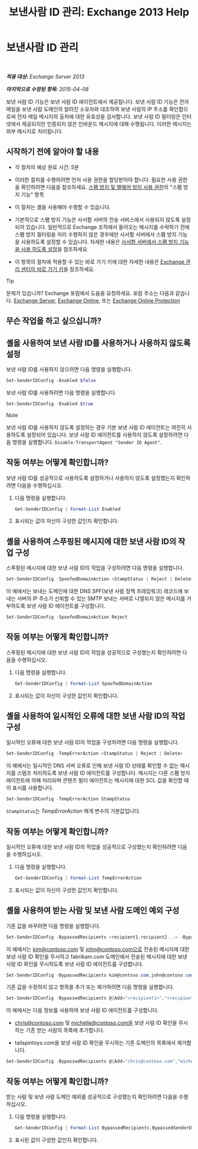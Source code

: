 ﻿---
title: '보낸사람 ID 관리: Exchange 2013 Help'
TOCTitle: 보낸사람 ID 관리
ms:assetid: 2e7b646a-8a66-4be7-a7c1-0bd43bb79a5b
ms:mtpsurl: https://technet.microsoft.com/ko-kr/library/Aa997136(v=EXCHG.150)
ms:contentKeyID: 50482782
ms.date: 05/22/2018
mtps_version: v=EXCHG.150
ms.translationtype: MT
---

# 보낸사람 ID 관리

 

_**적용 대상:** Exchange Server 2013_

_**마지막으로 수정된 항목:** 2015-04-08_

보낸 사람 ID 기능은 보낸 사람 ID 에이전트에서 제공됩니다. 보낸 사람 ID 기능은 전자 메일을 보낸 사람 도메인의 알려진 소유자와 대조하여 보낸 사람의 IP 주소를 확인함으로써 전자 메일 메시지의 출처에 대한 유효성을 검사합니다. 보낸 사람 ID 필터링은 인터넷에서 제공되지만 인증되지 않은 인바운드 메시지에 대해 수행됩니다. 이러한 메시지는 외부 메시지로 처리됩니다.

## 시작하기 전에 알아야 할 내용

  - 각 절차의 예상 완료 시간: 5분

  - 이러한 절차를 수행하려면 먼저 사용 권한을 할당받아야 합니다. 필요한 사용 권한을 확인하려면 다음을 참조하세요. [스팸 방지 및 맬웨어 방지 사용 권한](anti-spam-and-anti-malware-permissions-exchange-2013-help.md)의 "스팸 방지 기능" 항목

  - 이 절차는 셸을 사용해야 수행할 수 있습니다.

  - 기본적으로 스팸 방지 기능은 사서함 서버의 전송 서비스에서 사용되지 않도록 설정되어 있습니다. 일반적으로 Exchange 조직에서 들어오는 메시지를 수락하기 전에 스팸 방지 필터링을 미리 수행하지 않은 경우에만 사서함 서버에서 스팸 방지 기능을 사용하도록 설정할 수 있습니다. 자세한 내용은 [사서함 서버에서 스팸 방지 기능을 사용 하도록 설정](enable-anti-spam-functionality-on-mailbox-servers-exchange-2013-help.md)을 참조하세요.

  - 이 항목의 절차에 적용할 수 있는 바로 가기 키에 대한 자세한 내용은 [Exchange 관리 센터의 바로 가기 키](keyboard-shortcuts-in-the-exchange-admin-center-exchange-online-protection-help.md)을 참조하세요.


> [!TIP]
> 문제가 있습니까? Exchange 포럼에서 도움을 요청하세요. 포럼 주소는 다음과 같습니다. <A href="https://go.microsoft.com/fwlink/p/?linkid=60612">Exchange Server</A>, <A href="https://go.microsoft.com/fwlink/p/?linkid=267542">Exchange Online</A>, 또는 <A href="https://go.microsoft.com/fwlink/p/?linkid=285351">Exchange Online Protection</A>



## 무슨 작업을 하고 싶으십니까?

## 셸을 사용하여 보낸 사람 ID를 사용하거나 사용하지 않도록 설정

보낸 사람 ID를 사용하지 않으려면 다음 명령을 실행합니다.

```powershell
Set-SenderIDConfig -Enabled $false
```

보낸 사람 ID를 사용하려면 다음 명령을 실행합니다.

```powershell
Set-SenderIDConfig -Enabled $true
```


> [!NOTE]
> 보낸 사람 ID를 사용하지 않도록 설정하는 경우 기본 보낸 사람 ID 에이전트는 여전히 사용하도록 설정되어 있습니다. 보낸 사람 ID 에이전트를 사용하지 않도록 설정하려면 다음 명령을 실행합니다. <CODE>Disable-TransportAgent "Sender ID Agent"</CODE>.



## 작동 여부는 어떻게 확인합니까?

보낸 사람 ID를 성공적으로 사용하도록 설정하거나 사용하지 않도록 설정했는지 확인하려면 다음을 수행하십시오.

1.  다음 명령을 실행합니다.
    
    ```powershell
    Get-SenderIDConfig | Format-List Enabled
    ```

2.  표시되는 값이 자신이 구성한 값인지 확인합니다.

## 셸을 사용하여 스푸핑된 메시지에 대한 보낸 사람 ID의 작업 구성

스푸핑된 메시지에 대한 보낸 사람 ID의 작업을 구성하려면 다음 명령을 실행합니다.

```powershell
Set-SenderIDConfig -SpoofedDomainAction <StampStatus | Reject | Delete>
```

이 예에서는 보내는 도메인에 대한 DNS SPF(보낸 사람 정책 프레임워크) 레코드에 보내는 서버의 IP 주소가 신뢰할 수 있는 SMTP 보내는 서버로 나열되지 않은 메시지를 거부하도록 보낸 사람 ID 에이전트를 구성합니다.

```powershell
Set-SenderIDConfig -SpoofedDomainAction Reject
```

## 작동 여부는 어떻게 확인합니까?

스푸핑된 메시지에 대한 보낸 사람 ID의 작업을 성공적으로 구성했는지 확인하려면 다음을 수행하십시오.

1.  다음 명령을 실행합니다.
    
    ```powershell
    Get-SenderIDConfig | Format-List SpoofedDomainAction
    ```

2.  표시되는 값이 자신이 구성한 값인지 확인합니다.

## 셸을 사용하여 일시적인 오류에 대한 보낸 사람 ID의 작업 구성

일시적인 오류에 대한 보낸 사람 ID의 작업을 구성하려면 다음 명령을 실행합니다.

```powershell
Set-SenderIDConfig -TempErrorAction <StampStatus | Reject | Delete>
```

이 예에서는 일시적인 DNS 서버 오류로 인해 보낸 사람 ID 상태를 확인할 수 없는 메시지를 스탬프 처리하도록 보낸 사람 ID 에이전트를 구성합니다. 메시지는 다른 스팸 방지 에이전트에 의해 처리되며 콘텐츠 필터 에이전트는 메시지에 대한 SCL 값을 확인할 때 이 표시를 사용합니다.

```powershell
Set-SenderIDConfig -TempErrorAction StampStatus
```

`StampStatus`는 *TempErrorAction* 매개 변수의 기본값입니다.

## 작동 여부는 어떻게 확인합니까?

일시적인 오류에 대한 보낸 사람 ID의 작업을 성공적으로 구성했는지 확인하려면 다음을 수행하십시오.

1.  다음 명령을 실행합니다.
    
    ```powershell
    Get-SenderIDConfig | Format-List TempErrorAction
    ```

2.  표시되는 값이 자신이 구성한 값인지 확인합니다.

## 셸을 사용하여 받는 사람 및 보낸 사람 도메인 예외 구성

기존 값을 바꾸려면 다음 명령을 실행합니다.

```powershell
Set-SenderIDConfig -BypassedRecipients <recipient1,recipient2...> -BypassedSenderDomains <domain1,domain2...>
```

이 예에서는 kim@contoso.com 및 john@contoso.com으로 전송된 메시지에 대한 보낸 사람 ID 확인을 무시하고 fabrikam.com 도메인에서 전송된 메시지에 대한 보낸 사람 ID 확인을 무시하도록 보낸 사람 ID 에이전트를 구성합니다.

```powershell
Set-SenderIDConfig -BypassedRecipients kim@contoso.com,john@contoso.com -BypassedSenderDomains fabrikam.com
```

기존 값을 수정하지 않고 항목을 추가 또는 제거하려면 다음 명령을 실행합니다.

```powershell
Set-SenderIDConfig -BypassedRecipients @{Add="<recipient1>","<recipient2>"...; Remove="<recipient1>","<recipient2>"...} -BypassedSenderDomains @{Add="<domain1>","<domain2>"...; Remove="<domain1>","<domain2>"...}
```

이 예에서는 다음 정보를 사용하여 보낸 사람 ID 에이전트를 구성합니다.

  - chris@contoso.com 및 michelle@contoso.com을 보낸 사람 ID 확인을 무시하는 기존 받는 사람의 목록에 추가합니다.

  - tailspintoys.com을 보낸 사람 ID 확인을 무시하는 기존 도메인의 목록에서 제거합니다.

<!-- end list -->

```powershell
Set-SenderIDConfig -BypassedRecipients @{Add="chris@contoso.com","michelle@contoso.com"} -BypassedSenderDomains @{Remove="tailspintoys.com"}
```

## 작동 여부는 어떻게 확인합니까?

받는 사람 및 보낸 사람 도메인 예외를 성공적으로 구성했는지 확인하려면 다음을 수행하십시오.

1.  다음 명령을 실행합니다.
    
    ```powershell
    Get-SenderIDConfig | Format-List BypassedRecipients,BypassedSenderDomains
    ```

2.  표시된 값이 구성한 값인지 확인합니다.

